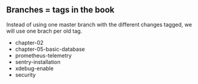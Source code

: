 ## Branches = tags in the book
Instead of using one master branch with the different changes tagged, we will use one brach per old tag.
- chapter-02
- chapter-05-basic-database
- prometheus-telemetry
- sentry-installation
- xdebug-enable
- security